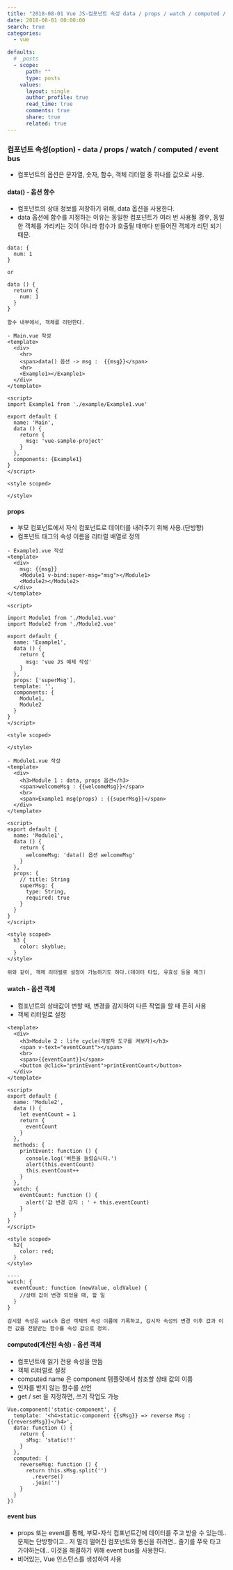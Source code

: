```yaml
---
title: "2018-08-01 Vue JS-컴포넌트 속성 data / props / watch / computed / event bus"
date: 2018-08-01 00:00:00
search: true
categories:
  - vue

defaults:
  # _posts
  - scope:
      path: ""
      type: posts
    values:
      layout: single
      author_profile: true
      read_time: true
      comments: true
      share: true
      related: true
---
```


### 컴포넌트 속성(option) - data / props / watch / computed / event bus

- 컴포넌트의 옵션은 문자열, 숫자, 함수, 객체 리터럴 중 하나를 값으로 사용.

#### data() - 옵션 함수
- 컴포넌트의 상태 정보를 저장하기 위해, data 옵션을 사용한다.
- data 옵션에 함수를 지정하는 이유는 동일한 컴포넌트가 여러 번 사용될 경우, 동일한 객체를 가리키는 것이 아니라 함수가 호출될 때마다 만들어진 객체가 리턴 되기 때문.



```
data: {
  num: 1
}

or

data () {
  return {
    num: 1
  }
}

함수 내부에서, 객체를 리턴한다.

```

```
- Main.vue 작성
<template>
  <div>
    <hr>
    <span>data() 옵션 -> msg :  {{msg}}</span>
    <hr>
    <Example1></Example1>
  </div>
</template>

<script>
import Example1 from './example/Example1.vue'

export default {
  name: 'Main',
  data () {
    return {
      msg: 'vue-sample-project'
    }
  },
  components: {Example1}
}
</script>

<style scoped>

</style>
```

#### props
- 부모 컴포넌트에서 자식 컴포넌트로 데이터를 내려주기 위해 사용.(단방향)
- 컴포넌트 태그의 속성 이름을 리터럴 배열로 정의


```
- Example1.vue 작성
<template>
  <div>
    msg: {{msg}}
    <Module1 v-bind:super-msg="msg"></Module1>
    <Module2></Module2>
  </div>
</template>

<script>

import Module1 from './Module1.vue'
import Module2 from './Module2.vue'

export default {
  name: 'Example1',
  data () {
    return {
      msg: 'vue JS 예제 작성'
    }
  },
  props: ['superMsg'],
  template: '',
  components: {
    Module1,
    Module2
  }
}
</script>

<style scoped>

</style>
```

```
- Module1.vue 작성
<template>
  <div>
    <h3>Module 1 : data, props 옵션</h3>
    <span>welcomeMsg : {{welcomeMsg}}</span>
    <br>
    <span>Example1 msg(props) : {{superMsg}}</span>
  </div>
</template>

<script>
export default {
  name: 'Module1',
  data () {
    return {
      welcomeMsg: 'data() 옵션 welcomeMsg'
    }
  },
  props: {
    // title: String
    superMsg: {
      type: String,
      required: true
    }
  }
}
</script>

<style scoped>
  h3 {
    color: skyblue;
  }
</style>

위와 같이, 객체 리터럴로 설정이 가능하기도 하다.(데이터 타입, 유효성 등을 체크)
```

#### watch - 옵션 객체
- 컴포넌트의 상태값이 변할 때, 변경을 감지하여 다른 작업을 할 때 흔히 사용
- 객체 리터럴로 설정

```
<template>
  <div>
    <h3>Module 2 : life cycle(개발자 도구를 켜보자)</h3>
    <span v-text="eventCount"></span>
    <br>
    <span>{{eventCount}}</span>
    <button @click="printEvent">printEventCount</button>
  </div>
</template>

<script>
export default {
  name: 'Module2',
  data () {
    let eventCount = 1
    return {
      eventCount
    }
  },
  methods: {
    printEvent: function () {
      console.log('버튼을 눌렀습니다.')
      alert(this.eventCount)
      this.eventCount++
    }
  },
  watch: {
    eventCount: function () {
      alert('값 변경 감지 : ' + this.eventCount)
    }
  }
}
</script>

<style scoped>
  h2{
    color: red;
  }
</style>

----
watch: {
  eventCount: function (newValue, oldValue) {
    //상태 값이 변경 되었을 때, 할 일
  }
}

감시할 속성은 watch 옵션 객체의 속성 이름에 기록하고, 감시자 속성의 변경 이후 값과 이전 값을 전달받는 함수를 속성 값으로 정의.
```

#### computed(계산된 속성) - 옵션 객체
- 컴포넌트에 읽기 전용 속성을 만듬
- 객체 리터럴로 설정
- computed name 은 component 템플릿에서 참조할 상태 값의 이름
- 인자를 받지 않는 함수를 선언
- get / set 을 지정하면, 쓰기 작업도 가능

```
Vue.component('static-component', {
  template: '<h4>static-component {{sMsg}} => reverse Msg : {{reverseMsg}}</h4>',
  data: function () {
    return {
      sMsg: 'static!!'
    }
  },
  computed: {
    reverseMsg: function () {
      return this.sMsg.split('')
        .reverse()
        .join('')
    }
  }
})
```


#### event bus
- props 또는 event를 통해, 부모-자식 컴포넌트간에 데이터를 주고 받을 수 있는데.. 문제는 단방향이고.. 저 멀리 떨어진 컴포넌트와 통신을 하려면.. 줄기를 쭈욱 타고 가야하는데.. 이것을 해결하기 위해 event bus를 사용한다.
- 비어있는, Vue 인스턴스를 생성하여 사용
